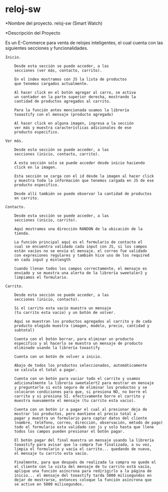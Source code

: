 # reloj-sw 

*Nombre del proyecto. 
reloj-sw (Smart Watch) 

*Descripción del Proyecto 

Es un E-Commerce para venta de relojes inteligentes, 
el cual cuenta con las siguientes secciones y funcionalidades. 

    Inicio. 

        Desde esta sección se puede acceder, a las  
        secciones (ver más, contacto, carrito). 

        En el índex mostramos con JS la lista de productos 
        que tenemos cargados actualmente. 

        Al hacer click en el botón agregar al carro, se activa  
        un contador en la parte superior derecha, mostrando la 
        cantidad de productos agregados al carrito. 

        Para la función antes mencionada usamos la librería 
        tooastify con el mensaje (producto agregado) 

        Al hacer click en alguna imagen, ingresa a la sección  
        ver más y muestra características adicionales de ese  
        producto especifico.  

    Ver más. 

        Desde esta sección se puede acceder, a las  
        secciones (inicio, contacto, carrito). 

        A esta sección solo se puede acceder desde inicio haciendo 
        click en la imagen. 

        Esta sección se carga con el id desde la imagen al hacer click  
        y muestra toda la información que tenemos cargada en JS de ese  
        producto especifico. 

        Desde allí también se puede observar la cantidad de productos 
        en carrito. 

    Contacto. 

        Desde esta sección se puede acceder, a las  
        secciones (inicio, carrito). 

        Aquí mostramos una dirección RANDON de la ubicación de la 
        tienda. 

        La función principal aquí es el formulario de contacto el 
        cual se encuentra validado cada input con JS, si los campos  
        están vacíos no se envía el mensaje. el correo fue validado  
        con expresiones regulares y también hice uso de los required  
        en cada input y minlength 

        Cuando llenan todos los campos correctamente, el mensaje es  
        enviado y se muestra una alerta de la librería sweetaler2 y 
        limpiamos el formulario. 

    Carrito. 

        Desde esta sección se puede acceder, a las  
        secciones (inicio, contacto). 

        Si el carrito esta vacío muestra un mensaje 
        (tu carrito esta vacio) y un botón de volver. 

        Aquí se muestran los productos agregados al carrito y de cada 
        producto elegido muestra (imagen, modelo, precio, cantidad y 
        subtotal) 

        Cuenta con el botón borrar, para eliminar un producto 
        especifico y al hacerlo se muestra un mensaje de producto 
        eliminado usando la librería tooastify 

        Cuenta con un botón de volver a inicio. 

        Abajo de todos los productos seleccionados, automáticamente  
        se calcula el total a pagar. 

        Cuenta con un botón para vaciar todo el carrito y usamos 
        adicionalmente la librería sweetalert2 para mostrar en mensaje 
        y preguntarle si está seguro de eliminar los productos y se  
        colocaron condiciones para que, si presiona NO, no borre el 
        carrito y si presiona SI. efectivamente borre el carrito y  
        muestra nuevamente el mensaje (tu carrito esta vacio). 

        Cuenta con un botón ir a pagar el cual al presionar deja de 
        mostrar los productos, pero mantiene el precio total a  
        pagar y muestra un formulario para captar datos del cliente 
        (nombre, teléfono, correo, dirección, observación, método de pago) 
        todo el formulario esta validado con js y solo hasta que llene 
        todos los campos pueden presionar el botón pagar. 

        El botón pagar del final muestra un mensaje usando la librería 
        tooastify para avisar que la compra fue finalizada, a su vez, 
        limpia el formulario y vacía el carrito... quedando de nuevo, 
        el mensaje tu carrito esta vacío.

        Finalmente, para que después de realizada la compra no quede el 
        el cliente con la vista del mensaje de tu carrito está vacío, 
        aplique una función asíncrona para redirigirlo a la página de 
        inicio... el mensaje del tooastify tarda 5000 milisegundos en 
        dejar de mostrarse, entonces coloque la función asíncrona que 
        se active en 5000 milisegundos.  